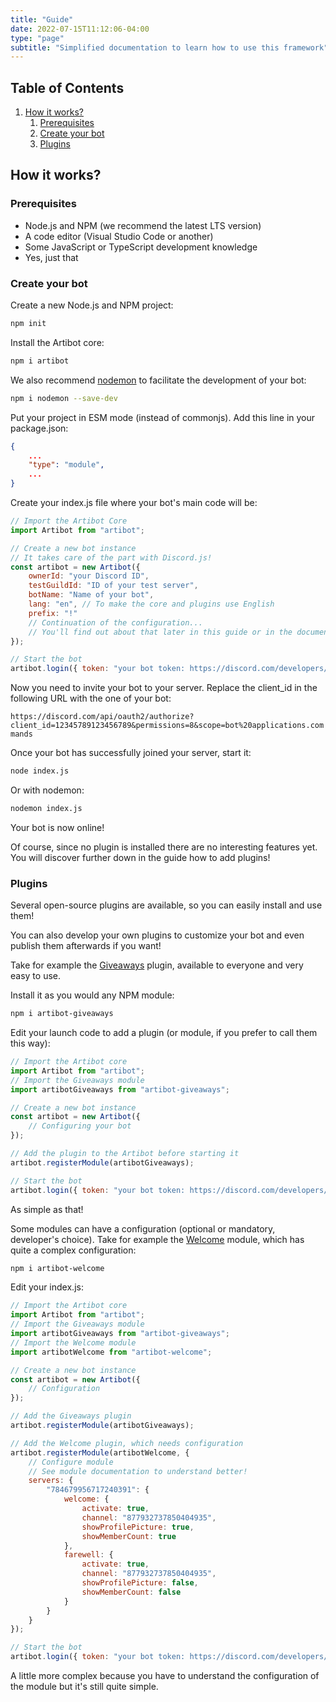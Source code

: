 ```yaml
---
title: "Guide"
date: 2022-07-15T11:12:06-04:00
type: "page"
subtitle: "Simplified documentation to learn how to use this framework"
---
```


## Table of Contents
1. [How it works?](#how-it-works)
	1. [Prerequisites](#prerequisites)
	2. [Create your bot](#create-your-bot)
	3. [Plugins](#plugins)

## How it works?

### Prerequisites
- Node.js and NPM (we recommend the latest LTS version)
- A code editor (Visual Studio Code or another)
- Some JavaScript or TypeScript development knowledge
- Yes, just that

### Create your bot
Create a new Node.js and NPM project:
```bash
npm init
```

Install the Artibot core:
```bash
npm i artibot
```

We also recommend [nodemon](https://nodemon.io/) to facilitate the development of your bot:
```bash
npm i nodemon --save-dev
```

Put your project in ESM mode (instead of commonjs). Add this line in your package.json:
```json
{
	...
	"type": "module",
	...
}
```

Create your index.js file where your bot's main code will be:
```js
// Import the Artibot Core
import Artibot from "artibot";

// Create a new bot instance
// It takes care of the part with Discord.js!
const artibot = new Artibot({
	ownerId: "your Discord ID",
	testGuildId: "ID of your test server",
	botName: "Name of your bot",
	lang: "en", // To make the core and plugins use English
	prefix: "!"
	// Continuation of the configuration...
	// You'll find out about that later in this guide or in the documentation.
});

// Start the bot
artibot.login({ token: "your bot token: https://discord.com/developers/applications" });
```

Now you need to invite your bot to your server.
Replace the client_id in the following URL with the one of your bot:

`https://discord.com/api/oauth2/authorize?client_id=12345789123456789&permissions=8&scope=bot%20applications.commands`

Once your bot has successfully joined your server, start it:
```bash
node index.js
```

Or with nodemon:
```bash
nodemon index.js
```

Your bot is now online!

Of course, since no plugin is installed there are no interesting features yet.
You will discover further down in the guide how to add plugins!

### Plugins
Several open-source plugins are available, so you can easily install and use them!

You can also develop your own plugins to customize your bot and even publish them afterwards if you want!

Take for example the [Giveaways](/plugins/giveaways/) plugin, available to everyone and very easy to use.

Install it as you would any NPM module:
```bash
npm i artibot-giveaways
```

Edit your launch code to add a plugin (or module, if you prefer to call them this way):
```js
// Import the Artibot core
import Artibot from "artibot";
// Import the Giveaways module
import artibotGiveaways from "artibot-giveaways";

// Create a new bot instance
const artibot = new Artibot({
	// Configuring your bot
});

// Add the plugin to the Artibot before starting it
artibot.registerModule(artibotGiveaways);

// Start the bot
artibot.login({ token: "your bot token: https://discord.com/developers/applications" });
```

As simple as that!

Some modules can have a configuration (optional or mandatory, developer's choice).
Take for example the [Welcome](/plugins/welcome/) module, which has quite a complex configuration:
```bash
npm i artibot-welcome
```

Edit your index.js:
```js
// Import the Artibot core
import Artibot from "artibot";
// Import the Giveaways module
import artibotGiveaways from "artibot-giveaways";
// Import the Welcome module
import artibotWelcome from "artibot-welcome";

// Create a new bot instance
const artibot = new Artibot({
	// Configuration
});

// Add the Giveaways plugin
artibot.registerModule(artibotGiveaways);

// Add the Welcome plugin, which needs configuration
artibot.registerModule(artibotWelcome, {
	// Configure module
	// See module documentation to understand better!
	servers: {
		"784679956717240391": {
			welcome: {
				activate: true,
				channel: "877932737850404935",
				showProfilePicture: true,
				showMemberCount: true
			},
			farewell: {
				activate: true,
				channel: "877932737850404935",
				showProfilePicture: false,
				showMemberCount: false
			}
		}
	}
});

// Start the bot
artibot.login({ token: "your bot token: https://discord.com/developers/applications" });
```

A little more complex because you have to understand the configuration of the module but it's still quite simple.